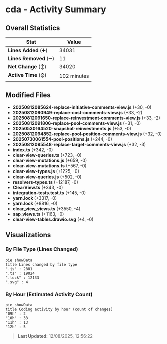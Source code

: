 # cda - Activity Summary 

## Overall Statistics

| Stat                   | Value                                                             |
| ---------------------- | ----------------------------------------------------------------- |
| **Lines Added** (➕)   | 34031                                          |
| **Lines Removed** (➖) | 11                                        |
| **Net Change** (↕)    | 34020                |
| **Active Time** (⌚)   | 102 minutes |


## Modified Files
- **20250812085624-replace-initiative-comments-view.js** (+30, -0)
- **20250812090949-replace-cost-comments-view.js** (+33, -2)
- **20250812091650-replace-reinvestment-comments-view.js** (+33, -2)
- **20250812091806-replace-pool-comments-view.js** (+31, -0)
- **20250530164520-snapshot-reinvestments.js** (+53, -0)
- **20250812094852-replace-pool-position-comments-view.js** (+32, -0)
- **20250730061554-pool-positions.js** (+244, -0)
- **20250812095548-replace-target-comments-view.js** (+32, -3)
- **index.ts** (+342, -0)
- **clear-view-queries.ts** (+723, -0)
- **clear-view-mutations.js** (+659, -0)
- **clear-view-mutations.ts** (+567, -0)
- **clear-view-types.js** (+1225, -0)
- **clear-view-queries.js** (+502, -0)
- **resolvers-types.ts** (+12187, -0)
- **ClearView.ts** (+343, -0)
- **integration-tests.test.ts** (+145, -0)
- **yarn.lock** (+3317, -0)
- **yarn.lock** (+8816, -0)
- **clear_view_views.ts** (+3550, -4)
- **sap_views.ts** (+1163, -0)
- **clear-view-tables.drawio.svg** (+4, -0)

## Visualizations

### By File Type (Lines Changed)

```mermaid
pie showData
title Lines changed by file type
".js" : 2881
".ts" : 19024
".lock" : 12133
".svg" : 4
```

### By Hour (Estimated Activity Count)

```mermaid
pie showData
title Coding activity by hour (count of changes)
"09h" : 2
"10h" : 33
"11h" : 13
"12h" : 5
```


> **Last Updated:** 12/08/2025, 12:56:22